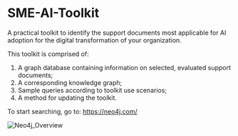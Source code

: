 # SME-AI-Toolkit
A practical toolkit to identify the support documents most applicable for AI adoption for the digital transformation of your organization.

This toolkit is comprised of:
1.	A graph database  containing information on selected, evaluated support documents;
2.	A corresponding knowledge graph;
3.	Sample queries according to toolkit use scenarios;
4.	A method for updating the toolkit.

To start searching, go to: https://neo4j.com/

![Neo4j_Overview](https://github.com/rasagu/SME-AI-Toolkit/assets/166431245/50ae92da-11e5-409b-ac28-0593d0d262c1)
